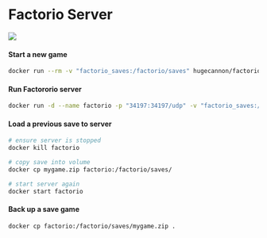 # Factorio Server
[![](https://badge.imagelayers.io/hugecannon/factorio:latest.svg)](https://imagelayers.io/?images=hugecannon/factorio:latest 'Get your own badge on imagelayers.io')

#### Start a new game

```bash
docker run --rm -v "factorio_saves:/factorio/saves" hugecannon/factorio:latest --create mygame
```


#### Run Factororio server

```bash
docker run -d --name factorio -p "34197:34197/udp" -v "factorio_saves:/factorio/saves" hugecannon/factorio:latest --start-server mygame
```


#### Load a previous save to server

```bash
# ensure server is stopped
docker kill factorio

# copy save into volume
docker cp mygame.zip factorio:/factorio/saves/

# start server again
docker start factorio
```


#### Back up a save game

```bash
docker cp factorio:/factorio/saves/mygame.zip .
``` 
